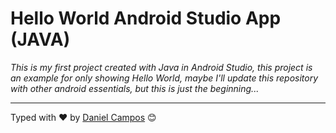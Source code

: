 # Hello World Android Studio App (JAVA)

_This is my first project created with Java in Android Studio, this project is an example for only showing Hello World, maybe I'll update this repository with other android essentials,
but this is just the beginning..._

---
Typed with ❤️ by [Daniel Campos](https://github.com/giusniyyel) 😊
